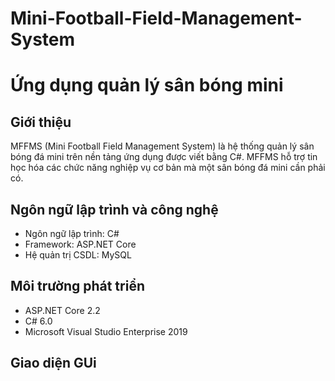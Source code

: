 # Mini-Football-Field-Management-System 
# Ứng dụng quản lý sân bóng mini
## Giới thiệu
MFFMS (Mini Football Field Management System) là hệ thống quản lý sân bóng đá mini trên nền tảng ứng dụng
được viết bằng C#. 
MFFMS hỗ trợ tin học hóa các chức năng nghiệp vụ cơ bản mà một sân bóng đá mini cần phải có.
## Ngôn ngữ lập trình và công nghệ
- Ngôn ngữ lập trình: C#
- Framework: ASP.NET Core
- Hệ quản trị CSDL: MySQL
## Môi trường phát triển
- ASP.NET Core 2.2
- C# 6.0
- Microsoft Visual Studio Enterprise 2019
## Giao diện GUi
